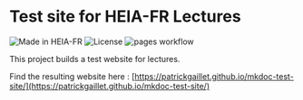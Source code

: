 # Test site for HEIA-FR Lectures
![Made in HEIA-FR](https://img.shields.io/badge/Made%20in-HEIA%20Fribourg-blue)
![License](https://img.shields.io/github/license/heiafr-isc/mkdoc-test-site)
![pages workflow](https://github.com/patrickgaillet/mkdoc-test-site/actions/workflows/pages.yml/badge.svg)

This project builds a test website for lectures.


Find the resulting website here : [https://patrickgaillet.github.io/mkdoc-test-site/](https://patrickgaillet.github.io/mkdoc-test-site/)
